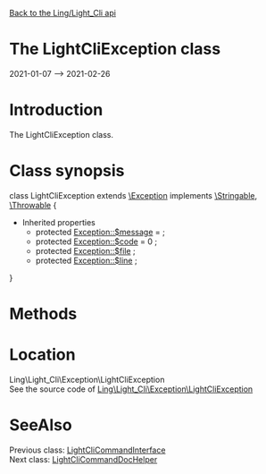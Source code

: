 [Back to the Ling/Light_Cli api](https://github.com/lingtalfi/Light_Cli/blob/master/doc/api/Ling/Light_Cli.md)



The LightCliException class
================
2021-01-07 --> 2021-02-26






Introduction
============

The LightCliException class.



Class synopsis
==============


class <span class="pl-k">LightCliException</span> extends [\Exception](http://php.net/manual/en/class.exception.php) implements [\Stringable](https://wiki.php.net/rfc/stringable), [\Throwable](http://php.net/manual/en/class.throwable.php) {

- Inherited properties
    - protected  [Exception::$message](#property-message) =  ;
    - protected  [Exception::$code](#property-code) = 0 ;
    - protected  [Exception::$file](#property-file) ;
    - protected  [Exception::$line](#property-line) ;

}






Methods
==============






Location
=============
Ling\Light_Cli\Exception\LightCliException<br>
See the source code of [Ling\Light_Cli\Exception\LightCliException](https://github.com/lingtalfi/Light_Cli/blob/master/Exception/LightCliException.php)



SeeAlso
==============
Previous class: [LightCliCommandInterface](https://github.com/lingtalfi/Light_Cli/blob/master/doc/api/Ling/Light_Cli/CliTools/Program/LightCliCommandInterface.md)<br>Next class: [LightCliCommandDocHelper](https://github.com/lingtalfi/Light_Cli/blob/master/doc/api/Ling/Light_Cli/Helper/LightCliCommandDocHelper.md)<br>
